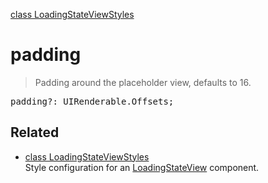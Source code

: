 [class LoadingStateViewStyles](LoadingStateViewStyles.md)

# padding

> Padding around the placeholder view, defaults to 16.

<pre class="docgen_signature">padding?: UIRenderable.Offsets;</pre>

## Related

- [<!--{ref:class}-->class LoadingStateViewStyles](LoadingStateViewStyles.md) \
    Style configuration for an [LoadingStateView](LoadingStateView.md) component.
